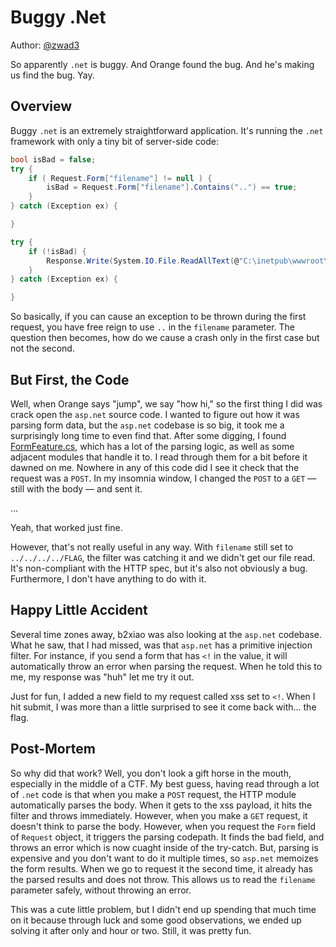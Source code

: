 # Buggy .Net

Author: [@zwad3](https://twitter.com/zwad3)

So apparently `.net` is buggy. And Orange found the bug. And he's making us find the bug. Yay.

## Overview

Buggy `.net` is an extremely straightforward application. It's running the `.net` framework with only a tiny bit of server-side code:

```c#
bool isBad = false;
try {
    if ( Request.Form["filename"] != null ) {
        isBad = Request.Form["filename"].Contains("..") == true;
    }
} catch (Exception ex) {

}

try {
    if (!isBad) {
        Response.Write(System.IO.File.ReadAllText(@"C:\inetpub\wwwroot\" + Request.Form["filename"]));
    }
} catch (Exception ex) {

}
```

So basically, if you can cause an exception to be thrown during the first request, you have free reign to use `..` in the `filename` parameter. The question then becomes, how do we cause a crash only in the first case but not the second.

## But First, the Code

Well, when Orange says "jump", we say "how hi," so the first thing I did was crack open the `asp.net` source code. I wanted to figure out how it was parsing form data, but the `asp.net` codebase is so big, it took me a surprisingly long time to even find that. After some digging, I found [FormFeature.cs](https://github.com/aspnet/AspNetCore/blob/master/src/Http/Http/src/Features/FormFeature.cs), which has a lot of the parsing logic, as well as some adjacent modules that handle it to. I read through them for a bit before it dawned on me. Nowhere in any of this code did I see it check that the request was a `POST`. In my insomnia window, I changed the `POST` to a `GET` &mdash; still with the body &mdash; and sent it.

...

Yeah, that worked just fine.

However, that's not really useful in any way. With `filename` still set to `../../../../FLAG`, the filter was catching it and we didn't get our file read. It's non-compliant with the HTTP spec, but it's also not obviously a bug. Furthermore, I don't have anything to do with it.

## Happy Little Accident

Several time zones away, b2xiao was also looking at the `asp.net` codebase. What he saw, that I had missed, was that `asp.net` has a primitive injection filter. For instance, if you send a form that has `<!` in the value, it will automatically throw an error when parsing the request. When he told this to me, my response was "huh" let me try it out.

Just for fun, I added a new field to my request called xss set to `<!`. When I hit submit, I was more than a little surprised to see it come back with... the flag.

## Post-Mortem

So why did that work? Well, you don't look a gift horse in the mouth, especially in the middle of a CTF. My best guess, having read through a lot of `.net` code is that when you make a `POST` request, the HTTP module automatically parses the body. When it gets to the xss payload, it hits the filter and throws immediately. However, when you make a `GET` request, it doesn't think to parse the body. However, when you request the `Form` field of `Request` object, it triggers the parsing codepath. It finds the bad field, and throws an error which is now cuaght inside of the try-catch. But, parsing is expensive and you don't want to do it multiple times, so `asp.net` memoizes the form results. When we go to request it the second time, it already has the parsed results and does not throw. This allows us to read the `filename` parameter safely, without throwing an error.

This was a cute little problem, but I didn't end up spending that much time on it because through luck and some good observations, we ended up solving it after only and hour or two. Still, it was pretty fun.